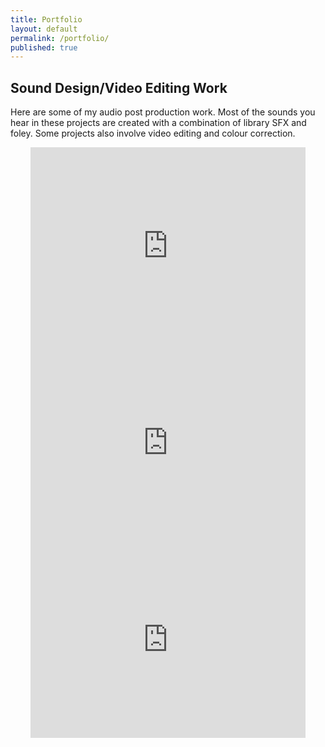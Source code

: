 ```yaml
---
title: Portfolio
layout: default
permalink: /portfolio/
published: true
---
```


<!--
## Sound Effects

Coming soon
!-->

## Sound Design/Video Editing Work

Here are some of my audio post production work. Most of the sounds you hear in these projects are created with a combination of library SFX and foley. Some projects also involve video editing and colour correction.

<center>

<iframe width="440" height="315" src="https://www.youtube.com/embed/UTObObUa9pY" title="The Summoning (Video Editing + Sound Design)" frameborder="0" allow="accelerometer; clipboard-write; encrypted-media; gyroscope; picture-in-picture" allowfullscreen></iframe>

<iframe width="440" height="315" src="https://www.youtube.com/embed/ebdMYcYXkTM" title="The Dream Killer (Video Editing + Sound Design)" frameborder="0" allow="accelerometer; autoplay; clipboard-write; encrypted-media; gyroscope; picture-in-picture" allowfullscreen></iframe>

<iframe width="440" height="315" src="https://www.youtube.com/embed/teicLU1OXSU" title="Party High (Sound Design only)" frameborder="0" allow="accelerometer; autoplay; clipboard-write; encrypted-media; gyroscope; picture-in-picture" allowfullscreen></iframe>

</center>
